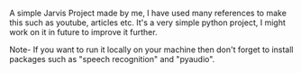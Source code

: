 A simple Jarvis Project made by me, I have used many references to make this such as youtube, articles etc.
It's a very simple python project, I might work on it in future to improve it further.

Note- If you want to run it locally on your machine then don't forget to install packages such as "speech recognition" and "pyaudio".
